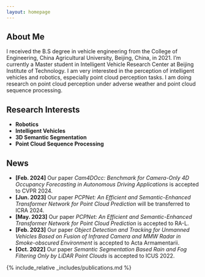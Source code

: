 ```yaml
---
layout: homepage
---
```


## About Me

I received the B.S degree in vehicle engineering from the College of Engineering, China Agricultural University, Beijing, China, in 2021. I’m currently a Master student in Intelligent Vehicle Research Center at Beijing Institute of Technology. I am very interested in the perception of intelligent vehicles and robotics, especially point cloud perception tasks. I am doing research on point cloud perception under adverse weather and point cloud sequence processing.

## Research Interests

- **Robotics**
- **Intelligent Vehicles**
- **3D Semantic Segmentation**
- **Point Cloud Sequence Processing**

## News

- **[Feb. 2024]** Our paper *Cam4DOcc: Benchmark for Camera-Only 4D Occupancy Forecasting in Autonomous Driving Applications* is accepted to CVPR 2024.
- **[Jun. 2023]** Our paper *PCPNet: An Efficient and Semantic-Enhanced Transformer Network for Point Cloud Prediction* will be transferred to ICRA 2024.
- **[May. 2023]** Our paper *PCPNet: An Efficient and Semantic-Enhanced Transformer Network for Point Cloud Prediction* is accepted to RA-L.
- **[Feb. 2023]** Our paper *Object Detection and Tracking for Unmanned Vehicles Based on Fusion of Infrared Camera and MMW Radar in Smoke-obscured Environment* is accepted to Acta Armamentarii.
- **[Oct. 2022]** Our paper *Semantic Segmentation Based Rain and Fog Filtering Only by LiDAR Point Clouds* is accepted to ICUS 2022.

{% include_relative _includes/publications.md %}

<!-- {% include_relative _includes/services.md %} --> 
